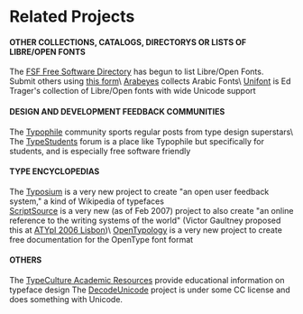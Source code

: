 Related Projects
================

#### OTHER COLLECTIONS, CATALOGS, DIRECTORYS OR LISTS OF LIBRE/OPEN FONTS

The [FSF Free Software Directory](http://directory.fsf.org/ "http://directory.fsf.org/") has begun to list Libre/Open Fonts.\
Submit others using [this form](http://directory.fsf.org/newform.html "http://directory.fsf.org/newform.html")\
[Arabeyes](http://www.arabeyes.org/project.php?proj=Khotot "http://www.arabeyes.org/project.php?proj=Khotot") collects Arabic Fonts\
[Unifont](http://www.unifont.org/ "http://www.unifont.org") is Ed Trager's collection of Libre/Open fonts with wide Unicode support

#### DESIGN AND DEVELOPMENT FEEDBACK COMMUNITIES 

The [Typophile](http://typophile.com/ "http://typophile.com/") community sports regular posts from type design superstars\
The [TypeStudents](http://www.typestudent.org/ "http://www.typestudent.org") forum is a place like Typophile but specifically for students, and is especially free software friendly

#### TYPE ENCYCLOPEDIAS 

The [Typosium](http://www.typosium.org/ "http://www.typosium.org") is a very new project to create "an open user feedback system," a kind of Wikipedia of typefaces\
[ScriptSource](http://www.scriptsource.org/ "http://www.scriptsource.org/") is a very new (as of Feb 2007) project to also create "an online reference to the writing systems of the world" (Victor Gaultney proposed this at [ATYpI 2006 Lisbon](http://atypi.org/06_Lisbon/30_program/20_main_program/view_presentation_html?presentid=305 "http://atypi.org/06_Lisbon/30_program/20_main_program/view_presentation_html?presentid=305"))\
[OpenTypology](http://www.opentypology.org/ "http://www.opentypology.org") is a very new project to create free documentation for the OpenType font format

#### OTHERS 

The [TypeCulture Academic Resources](http://www.typeculture.com/academic_resource/ "http://www.typeculture.com/academic_resource/") provide educational information on typeface design The [DecodeUnicode](http://decodeunicode.org/ "http://decodeunicode.org") project is under some CC license and does something with Unicode.
